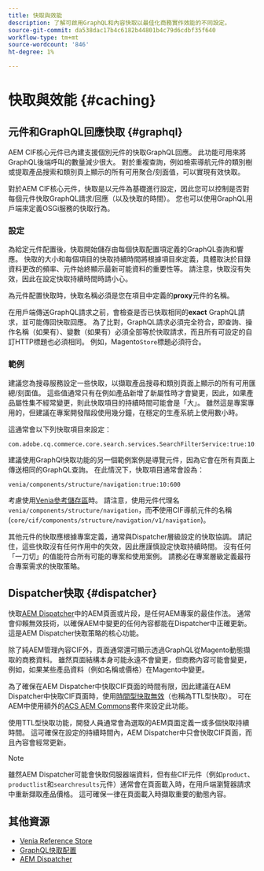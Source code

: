 ```yaml
---
title: 快取與效能
description: 了解可啟用GraphQL和內容快取以最佳化商務實作效能的不同設定。
source-git-commit: da538dac17b4c6182b44801b4c79d6cdbf35f640
workflow-type: tm+mt
source-wordcount: '846'
ht-degree: 1%

---
```


# 快取與效能 {#caching}

## 元件和GraphQL回應快取 {#graphql}

AEM CIF核心元件已內建支援個別元件的快取GraphQL回應。 此功能可用來將GraphQL後端呼叫的數量減少很大。 對於重複查詢，例如檢索導航元件的類別樹或提取產品搜索和類別頁上顯示的所有可用聚合/刻面值，可以實現有效快取。

對於AEM CIF核心元件，快取是以元件為基礎進行設定，因此您可以控制是否對每個元件快取GraphQL請求/回應（以及快取的時間）。 您也可以使用GraphQL用戶端來定義OSGi服務的快取行為。

### 設定

為給定元件配置後，快取開始儲存由每個快取配置項定義的GraphQL查詢和響應。 快取的大小和每個項目的快取持續時間將根據項目來定義，具體取決於目錄資料更改的頻率、元件始終顯示最新可能資料的重要性等。 請注意，快取沒有失效，因此在設定快取持續時間時請小心。

為元件配置快取時，快取名稱必須是您在項目中定義的&#x200B;**proxy**&#x200B;元件的名稱。

在用戶端傳送GraphQL請求之前，會檢查是否已快取相同的&#x200B;**exact** GraphQL請求，並可能傳回快取回應。 為了比對，GraphQL請求必須完全符合，即查詢、操作名稱（如果有）、變數（如果有）必須全部等於快取請求，而且所有可設定的自訂HTTP標題也必須相同。 例如，Magento`Store`標題必須符合。

### 範例

建議您為搜尋服務設定一些快取，以擷取產品搜尋和類別頁面上顯示的所有可用匯總/刻面值。 這些值通常只有在例如產品新增了新屬性時才會變更，因此，如果產品屬性集不經常變更，則此快取項目的持續時間可能會是「大」。 雖然這是專案專用的，但建議在專案開發階段使用幾分鐘，在穩定的生產系統上使用數小時。

這通常會以下列快取項目來設定：

```
com.adobe.cq.commerce.core.search.services.SearchFilterService:true:10:3600
```

建議使用GraphQl快取功能的另一個範例案例是導覽元件，因為它會在所有頁面上傳送相同的GraphQL查詢。 在此情況下，快取項目通常會設為：

```
venia/components/structure/navigation:true:10:600
```

考慮使用[Venia參考儲存區](https://github.com/adobe/aem-cif-guides-venia)時。 請注意，使用元件代理名`venia/components/structure/navigation`，而&#x200B;**不**&#x200B;使用CIF導航元件的名稱(`core/cif/components/structure/navigation/v1/navigation`)。

其他元件的快取應根據專案定義，通常與Dispatcher層級設定的快取協調。 請記住，這些快取沒有任何作用中的失效，因此應謹慎設定快取持續時間。 沒有任何「一刀切」的值能符合所有可能的專案和使用案例。 請務必在專案層級定義最符合專案需求的快取策略。

## Dispatcher快取 {#dispatcher}

快取[AEM Dispatcher](https://experienceleague.adobe.com/docs/experience-manager-dispatcher/using/dispatcher.html?lang=zh-Hant)中的AEM頁面或片段，是任何AEM專案的最佳作法。 通常會仰賴無效技術，以確保AEM中變更的任何內容都能在Dispatcher中正確更新。 這是AEM Dispatcher快取策略的核心功能。

除了純AEM管理內容CIF外，頁面通常還可顯示透過GraphQL從Magento動態擷取的商務資料。 雖然頁面結構本身可能永遠不會變更，但商務內容可能會變更，例如，如果某些產品資料（例如名稱或價格）在Magento中變更。

為了確保在AEM Dispatcher中快取CIF頁面的時間有限，因此建議在AEM Dispatcher中快取CIF頁面時，使用[時間型快取無效](https://experienceleague.adobe.com/docs/experience-manager-dispatcher/using/configuring/dispatcher-configuration.html?lang=en#configuring-time-based-cache-invalidation-enablettl)（也稱為TTL型快取）。 可在AEM中使用額外的[ACS AEM Commons](https://adobe-consulting-services.github.io/acs-aem-commons/)套件來設定此功能。

使用TTL型快取功能，開發人員通常會為選取的AEM頁面定義一或多個快取持續時間。 這可確保在設定的持續時間內，AEM Dispatcher中只會快取CIF頁面，而且內容會經常更新。

>[!NOTE]
>
>雖然AEM Dispatcher可能會快取伺服器端資料，但有些CIF元件（例如`product`、`productlist`和`searchresults`元件）通常會在頁面載入時，在用戶端瀏覽器請求中重新擷取產品價格。 這可確保一律在頁面載入時擷取重要的動態內容。

## 其他資源

- [Venia Reference Store](https://github.com/adobe/aem-cif-guides-venia)
- [GraphQL快取配置](https://github.com/adobe/commerce-cif-graphql-client#caching)
- [AEM Dispatcher](https://experienceleague.adobe.com/docs/experience-manager-dispatcher/using/dispatcher.html)
